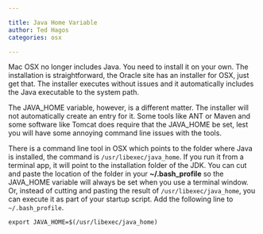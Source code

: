 ```yaml
---

title: Java Home Variable
author: Ted Hagos
categories: osx

---
```



Mac OSX no longer includes Java. You need to install it on your own. The installation is straightforward, the Oracle site has an installer for OSX, just get that. The installer executes without issues and it automatically includes the Java executable to the system path.

The JAVA_HOME variable, however, is a different matter. The installer will not automatically create an entry for it. Some tools like ANT or Maven and some software like Tomcat does require that the JAVA\_HOME be set, lest you will have some annoying command line issues with the tools.

There is a command line tool in OSX which points to the folder where Java is installed, the command is `/usr/libexec/java_home`. If you run it from a terminal app, it will point to the installation folder of the JDK. You can cut and paste the location of the folder in your **~/.bash_profile** so the JAVA_HOME variable will always be set when you use a terminal window. Or, instead of cutting and pasting the result of `/usr/libexec/java_home`, you can execute it as part of your startup script. Add the following line to  `~/.bash_profile`. 

~~~ 
export JAVA_HOME=$(/usr/libexec/java_home)
~~~
